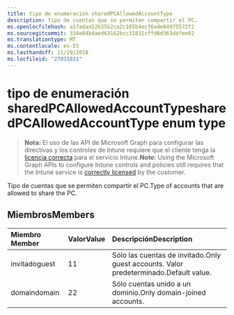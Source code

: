 ```yaml
---
title: tipo de enumeración sharedPCAllowedAccountType
description: Tipo de cuentas que se permiten compartir el PC.
ms.openlocfilehash: a17adaa52b35b2ca2c165b4ecf6a4e64975572f2
ms.sourcegitcommit: 334e84b4aed63162bcc31831cffd6d363dafee02
ms.translationtype: MT
ms.contentlocale: es-ES
ms.lasthandoff: 11/29/2018
ms.locfileid: "27031831"
---
```

# <a name="sharedpcallowedaccounttype-enum-type"></a><span data-ttu-id="3dbb9-103">tipo de enumeración sharedPCAllowedAccountType</span><span class="sxs-lookup"><span data-stu-id="3dbb9-103">sharedPCAllowedAccountType enum type</span></span>

> <span data-ttu-id="3dbb9-104">**Nota:** El uso de las API de Microsoft Graph para configurar las directivas y los controles de Intune requiere que el cliente tenga la [licencia correcta](https://go.microsoft.com/fwlink/?linkid=839381) para el servicio Intune.</span><span class="sxs-lookup"><span data-stu-id="3dbb9-104">**Note:** Using the Microsoft Graph APIs to configure Intune controls and policies still requires that the Intune service is [correctly licensed](https://go.microsoft.com/fwlink/?linkid=839381) by the customer.</span></span>

<span data-ttu-id="3dbb9-105">Tipo de cuentas que se permiten compartir el PC.</span><span class="sxs-lookup"><span data-stu-id="3dbb9-105">Type of accounts that are allowed to share the PC.</span></span>
## <a name="members"></a><span data-ttu-id="3dbb9-106">Miembros</span><span class="sxs-lookup"><span data-stu-id="3dbb9-106">Members</span></span>
|<span data-ttu-id="3dbb9-107">Miembro	</span><span class="sxs-lookup"><span data-stu-id="3dbb9-107">Member</span></span>|<span data-ttu-id="3dbb9-108">Valor</span><span class="sxs-lookup"><span data-stu-id="3dbb9-108">Value</span></span>|<span data-ttu-id="3dbb9-109">Descripción</span><span class="sxs-lookup"><span data-stu-id="3dbb9-109">Description</span></span>|
|:---|:---|:---|
|<span data-ttu-id="3dbb9-110">invitado</span><span class="sxs-lookup"><span data-stu-id="3dbb9-110">guest</span></span>|<span data-ttu-id="3dbb9-111">1</span><span class="sxs-lookup"><span data-stu-id="3dbb9-111">1</span></span>|<span data-ttu-id="3dbb9-112">Sólo las cuentas de invitado.</span><span class="sxs-lookup"><span data-stu-id="3dbb9-112">Only guest accounts.</span></span> <span data-ttu-id="3dbb9-113">Valor predeterminado.</span><span class="sxs-lookup"><span data-stu-id="3dbb9-113">Default value.</span></span>|
|<span data-ttu-id="3dbb9-114">domain</span><span class="sxs-lookup"><span data-stu-id="3dbb9-114">domain</span></span>|<span data-ttu-id="3dbb9-115">2</span><span class="sxs-lookup"><span data-stu-id="3dbb9-115">2</span></span>|<span data-ttu-id="3dbb9-116">Sólo cuentas unido a un dominio.</span><span class="sxs-lookup"><span data-stu-id="3dbb9-116">Only domain-joined accounts.</span></span>|



